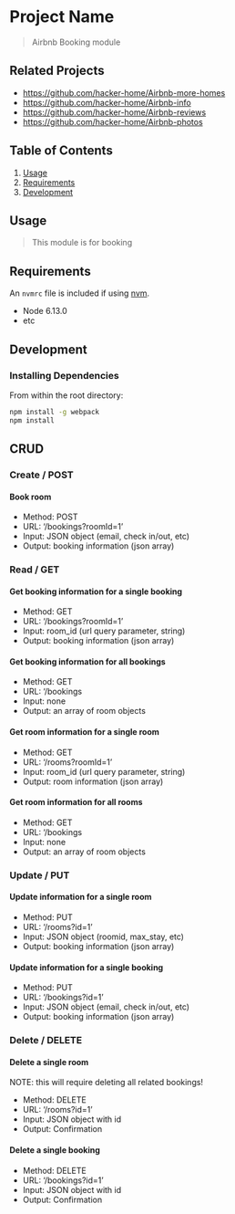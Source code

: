 # Project Name

> Airbnb Booking module

## Related Projects

  - https://github.com/hacker-home/Airbnb-more-homes
  - https://github.com/hacker-home/Airbnb-info
  - https://github.com/hacker-home/Airbnb-reviews
  - https://github.com/hacker-home/Airbnb-photos

## Table of Contents

1. [Usage](#Usage)
1. [Requirements](#requirements)
1. [Development](#development)

## Usage

> This module is for booking

## Requirements

An `nvmrc` file is included if using [nvm](https://github.com/creationix/nvm).

- Node 6.13.0
- etc

## Development

### Installing Dependencies

From within the root directory:

```sh
npm install -g webpack
npm install
```

## CRUD
### Create / POST
#### Book room
- Method: POST
- URL: ‘/bookings?roomId=1’
- Input: JSON object (email, check in/out, etc)
- Output: booking information (json array)

### Read / GET
#### Get booking information for a single booking
- Method: GET
- URL: ‘/bookings?roomId=1’
- Input: room_id (url query parameter, string)
- Output: booking information (json array)

#### Get booking information for all bookings
- Method: GET
- URL: ‘/bookings
- Input: none
- Output: an array of room objects

#### Get room information for a single room
- Method: GET
- URL: ‘/rooms?roomId=1’
- Input: room_id (url query parameter, string)
- Output: room information (json array)

#### Get room information for all rooms
- Method: GET
- URL: ‘/bookings
- Input: none
- Output: an array of room objects

### Update / PUT
#### Update information for a single room
- Method: PUT
- URL: ‘/rooms?id=1’
- Input: JSON object (roomid, max_stay, etc)
- Output: booking information (json array)

#### Update information for a single booking
- Method: PUT
- URL: ‘/bookings?id=1’
- Input: JSON object (email, check in/out, etc)
- Output: booking information (json array)

### Delete / DELETE
#### Delete a single room
NOTE: this will require deleting all related bookings!
- Method: DELETE
- URL: ‘/rooms?id=1’
- Input: JSON object with id
- Output: Confirmation

#### Delete a single booking
- Method: DELETE
- URL: ‘/bookings?id=1’
- Input: JSON object with id
- Output: Confirmation